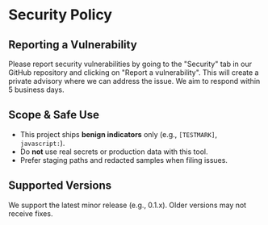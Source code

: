 # Security Policy

## Reporting a Vulnerability

Please report security vulnerabilities by going to the "Security" tab in our GitHub repository and clicking on "Report a vulnerability". This will create a private advisory where we can address the issue. We aim to respond within 5 business days.

## Scope & Safe Use
- This project ships **benign indicators** only (e.g., `[TESTMARK]`, `javascript:`).
- Do **not** use real secrets or production data with this tool.
- Prefer staging paths and redacted samples when filing issues.

## Supported Versions
We support the latest minor release (e.g., 0.1.x). Older versions may not receive fixes.
